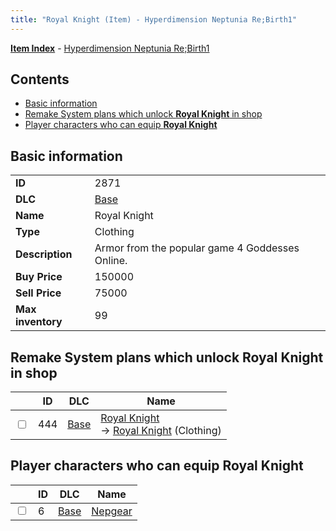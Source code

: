 ```yaml
---
title: "Royal Knight (Item) - Hyperdimension Neptunia Re;Birth1"
---
```


[**Item Index**](/neptunia/rb1/item/index.html) - [Hyperdimension Neptunia Re;Birth1](/neptunia/rb1)

## Contents

- [Basic information](#basic-information)
- [Remake System plans which unlock **Royal Knight** in shop](#remake-system-plans-which-unlock-royal-knight-in-shop)
- [Player characters who can equip **Royal Knight**](#player-characters-who-can-equip-royal-knight)

## Basic information

|   |   |
| -- | -- |
| **ID** | 2871 |
| **DLC** | [Base](/neptunia/rb1/dlc/1-base.html) |
| **Name** | Royal Knight |
| **Type** | Clothing |
| **Description** | Armor from the popular game 4 Goddesses Online. |
| **Buy Price** | 150000 |
| **Sell Price** | 75000 |
| **Max inventory** | 99 |

## Remake System plans which unlock **Royal Knight** in shop

|    | ID | DLC | Name |
| -- | -- | --- | ---- |
| <input type="checkbox" id="rb1-remake-1-444" class="trackbox" /> | 444 | [Base](/neptunia/rb1/dlc/1-base.html) | [Royal Knight](/neptunia/rb1/remake/1-444-royal-knight.html)<br />→ [Royal Knight](/neptunia/rb1/item/1-2871-royal-knight.html) (Clothing) |

## Player characters who can equip **Royal Knight**

|    | ID | DLC | Name |
| -- | -- | --- | ---- |
| <input type="checkbox" id="rb1-player-1-6" class="trackbox" /> | 6 | [Base](/neptunia/rb1/dlc/1-base.html) | [Nepgear](/neptunia/rb1/player/1-6-nepgear.html) |